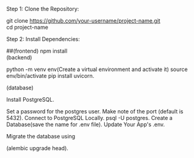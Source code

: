 Step 1: Clone the Repository:

git clone https://github.com/your-username/project-name.git  
cd project-name  

Step 2: Install Dependencies:

##(frontend)
npm install  
(backend)

python -m venv env(Create a virtual environment and activate it) 
source env/bin/activate 
pip install uvicorn.

(database)

Install PostgreSQL.

Set a password for the postgres user.
Make note of the port (default is 5432).
Connect to PostgreSQL Locally.
psql -U postgres.
Create a Database(save the name for .env file).
Update Your App's .env.

Migrate the database using

 (alembic upgrade head).